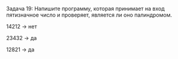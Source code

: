 Задача 19: Напишите программу, которая принимает на
вход пятизначное число и проверяет, является ли оно
палиндромом.

14212 -> нет

23432 -> да

12821 -> да
